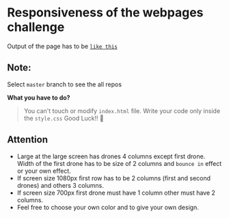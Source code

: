 # Responsiveness of the webpages challenge

Output of the page has to be [`like this`](https://responsiveness-01.netlify.app/)

## Note:

Select `master` branch to see the all repos

**What you have to do?**

> You can't touch or modify `index.html` file.
> Write your code only inside the `style.css`
> Good Luck!! :tada:

## Attention

- Large at the large screen has drones 4 columns except first drone. Width of the first drone has to be size of 2 columns and `bounce in` effect or your own effect.
- If screen size 1080px first row has to be 2 columns (first and second drones) and others 3 columns.
- If screen size 700px first drone must have 1 column other must have 2 columns.
- Feel free to choose your own color and to give your own design.
